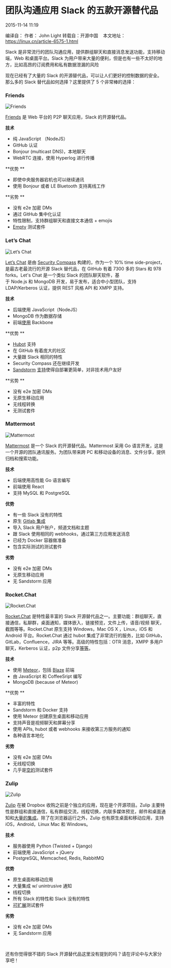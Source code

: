 团队沟通应用 Slack 的五款开源替代品
===================================

2015-11-14 11:19

编译自：
作者： John Light
转载自：开源中国
  
本文地址：<https://linux.cn/article-6575-1.html>

Slack 是非常流行的团队沟通应用，提供群组聊天和直接消息发送功能，支持移动端，Web 和桌面平台。Slack 为用户带来大量的便利，但是也有一些不太好的地方，比如高昂的订阅费用和私有数据泄漏的风险

现在已经有了大量的 Slack 的开源替代品，可以让人们更好的控制数据的安全。那么多的 Slack 替代品如何选择？这里提供了 5 个非常棒的选择：

### Friends

![Friends](https://dn-linuxcn.qbox.me/data/attachment/album/201511/14/112120hbie4iebfaieaa3u.png)

[Friends](http://moose-team.github.io/friends/) 是 Web 平台的 P2P
聊天应用，Slack 的开源替代品。

**技术**

-   纯 JavaScript （NodeJS）
-   GitHub 认证
-   Bonjour (multicast DNS)，本地聊天
-   WebRTC 连接，使用 Hyperlog 进行传播

**优势
**

-   即使中央服务器宕机也可以继续通讯
-   使用 Bonjour 或者 LE Bluetooth 支持离线工作

**劣势
**

-   没有 e2e 加密 DMs
-   通过 GitHub 集中化认证
-   特性限制，支持群组聊天和直接文本通信 + emojis
-   [Empty](https://travis-ci.org/moose-team/friends/builds/78314580#L101) 测试套件

### Let’s Chat

![Let’s
Chat](https://dn-linuxcn.qbox.me/data/attachment/album/201511/14/112211fk8046svvs74v7v6.png)

[Let’s Chat](http://sdelements.github.io/lets-chat) 是由 [Security
Compass](http://securitycompass.com/) 构建的，作为一个 10% time
side-project，是最古老最流行的开源 Slack 替代品，在 GitHub 有着 7300
多的 Stars 和 978 forks。Let's Chat 是一个类似 Slack
的团队聊天软件，基于 Node.js 和 MongoDB 开发，易于发布，适合中小型团队，支持
LDAP/Kerberos 认证，提供 REST 风格 API 和 XMPP 支持。

**技术**

-   后端使用 JavaScript（NodeJS）
-   MongoDB 作为数据存储
-   前端[使用](https://github.com/sdelements/lets-chat/blob/5f689b2d47daae3bfc66e1f6c66d8bb388503324/bower.json#L8)
    Backbone

**优势
**

-   [Hubot](https://hubot.github.com/) 支持
-   在 GitHub 有着庞大的社区
-   大量跟 Slack 相同的特性
-   Security Compass 还在继续开发
-   [Sandstorm](https://sandstorm.io/) [支持](https://blog.sandstorm.io/news/2015-04-13-lets-chat.html)使得自部署更简单，对非技术用户友好

**劣势
**

-   没有 e2e 加密 DMs
-   无原生移动应用
-   无线程转换
-   无测试套件

### Mattermost

![Mattermost](https://dn-linuxcn.qbox.me/data/attachment/album/201511/14/112248zxsx88svs2p6v4ch.png)

[Mattermost](http://mattermost.org/) 是一个 Slack 的开源替代品。Mattermost
采用 Go 语言开发，这是一个开源的团队通讯服务。为团队带来跨 PC
和移动设备的消息、文件分享，提供归档和搜索功能。

**技术**

-   后端使用高性能 Go 语言编写
-   前端使用 React
-   支持 MySQL 和 PostgreSQL

**优势**

-   有一些 Slack 没有的特性
-   原生 [Gitlab
    集成](https://about.gitlab.com/2015/08/18/gitlab-loves-mattermost/)
-   导入 Slack 用户账户，频道文档和主题
-   跟 Slack 使用相同的 webhooks，通过第三方应用发送消息
-   已经为 Docker 容器做准备
-   包含实际测试的测试套件

**劣势**

-   没有 e2e 加密 DMs
-   无原生移动应用
-   无 Sandstorm 应用

### Rocket.Chat

![Rocket.Chat](https://dn-linuxcn.qbox.me/data/attachment/album/201511/14/112318yblxxi6mpafo6zma.png)

[Rocket.Chat](http://rocket.chat/) 是特性最丰富的 Slack
开源替代品之一。主要功能：群组聊天，直接通信，私聊群，桌面通知，媒体嵌入，链接预览，文件上传，语音/视频
聊天，截图等等。Rocket.Chat 原生支持 Windows，Mac OS X ，Linux，iOS 和
Android 平台。Rocket.Chat 通过 hubot 集成了非常流行的服务，比如
GitHub，GitLab，Confluence，JIRA 等等。高级的特性包括：OTR 消息，XMPP
多用户聊天，Kerberos 认证，p2p
文件分享[等等](https://github.com/RocketChat/Rocket.Chat#roadmap)。

**技术**

-   使用 [Meteor](https://www.meteor.com/)，包括
    [Blaze](https://www.meteor.com/blaze) 前端
-   由 JavaScript 和 CoffeeSript 编写
-   MongoDB (because of Meteor)

**优势
**

-   丰富的特性
-   Sandstorm 和 Docker 支持
-   使用 Meteor 创建原生桌面和移动应用
-   支持声音是视频聊天和屏幕分享
-   使用 APIs, hubot 或者 webhooks 来接收第三方服务的通知
-   各种语言本地化

**劣势**

-   没有 e2e 加密 DMs
-   无线程切换
-   几乎是[空的](https://travis-ci.org/RocketChat/Rocket.Chat/builds/88322994)测试套件

### Zulip

![Zulip](https://dn-linuxcn.qbox.me/data/attachment/album/201511/14/112339qgll1dhazplwoabg.jpg)

[Zulip](https://www.zulip.org/) 在被 Dropbox
收购之前是个独立的应用，现在是个开源项目。Zulip
主要特性是群组和直接通信，私有群组交流，线程切换，内联多媒体预览，邮件和桌面通知和[大量的集成](https://zulip.com/integrations)。除了在浏览器运行之外，Zulip
也有原生桌面和移动应用，支持 iOS，Android，Linux Mac 和 Windows。

**技术**

-   服务器使用 Python (Twisted + Django)
-   前端使用 JavaScript + jQuery
-   PostgreSQL, Memcached, Redis, RabbitMQ

**优势**

-   原生桌面和移动应用
-   大量集成 w/ unintrusive 通知
-   线程切换
-   所有 Slack 的特性和 Slack 没有的特性
-   [可扩展](https://travis-ci.org/zulip/zulip)测试套件

**劣势**

-   没有 e2e 加密 DMs
-   无 Sandstorm 应用

 

还有你觉得很不错的 Slack
开源替代品这里没有提到的吗？请在评论中与大家分享吧！

